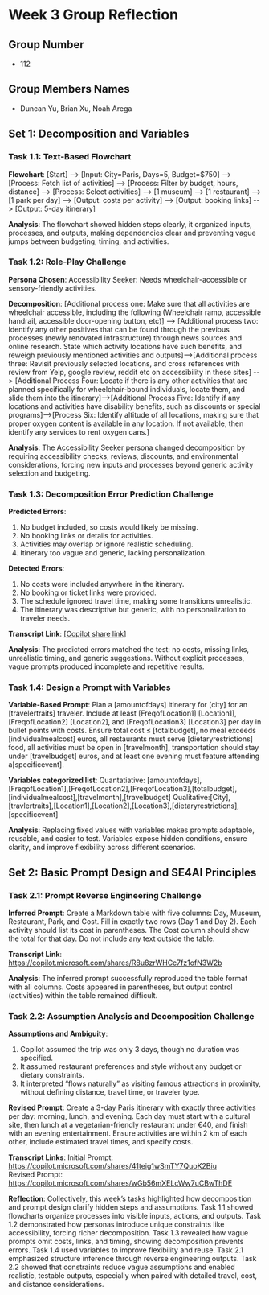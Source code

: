 # Week 3 Group Reflection

## Group Number

- 112

## Group Members Names

- Duncan Yu, Brian Xu, Noah Arega

## Set 1: Decomposition and Variables

### Task 1.1: Text-Based Flowchart

**Flowchart**:
[Start] --> [Input: City=Paris, Days=5, Budget=$750] --> [Process: Fetch list of activities] --> [Process: Filter by budget, hours, distance] --> [Process: Select activities] --> [1 museum] --> [1 restaurant] --> [1 park per day] --> [Output: costs per activity] --> [Output: booking links] --> [Output: 5-day itinerary]

**Analysis**:
The flowchart showed hidden steps clearly, it organized inputs, processes, and outputs, making dependencies clear and preventing vague jumps between budgeting, timing, and activities.

### Task 1.2: Role-Play Challenge

**Persona Chosen**: Accessibility Seeker: Needs wheelchair-accessible or sensory-friendly activities.

**Decomposition**:
[Additional process one: Make sure that all activities are wheelchair accessible, including the following (Wheelchair ramp, accessible handrail, accessible door-opening button, etc)] --> [Additional process two: Identify any other positives that can be found through the previous processes (newly renovated infrastructure) through news sources and online research. State which activity locations have such benefits, and reweigh previously mentioned activities and outputs]-->[Additional process three: Revisit previously selected locations, and cross references with review from Yelp, google review, reddit etc on accessibility in these sites] --> [Additional Process Four: Locate if there is any other activities that are planned specifically for wheelchair-bound individuals, locate them, and slide them into the itinerary]-->[Additional Process Five: Identify if any locations and activities have disability benefits, such as discounts or special programs]-->[Process Six: Identify altitude of all locations, making sure that proper oxygen content is available in any location. If not available, then identify any services to rent oxygen cans.]

**Analysis**:
The Accessibility Seeker persona changed decomposition by requiring accessibility checks, reviews, discounts, and environmental considerations, forcing new inputs and processes beyond generic activity selection and budgeting.

### Task 1.3: Decomposition Error Prediction Challenge

**Predicted Errors**:
1. No budget included, so costs would likely be missing.  
2. No booking links or details for activities.  
3. Activities may overlap or ignore realistic scheduling.  
4. Itinerary too vague and generic, lacking personalization.  

**Detected Errors**:
1. No costs were included anywhere in the itinerary.  
2. No booking or ticket links were provided.  
3. The schedule ignored travel time, making some transitions unrealistic.  
4. The itinerary was descriptive but generic, with no personalization to traveler needs.  

**Transcript Link**:
[\[Copilot share link\]](https://copilot.microsoft.com/shares/nV3hTzsHYGavqPcumMt4n)

**Analysis**:
The predicted errors matched the test: no costs, missing links, unrealistic timing, and generic suggestions. Without explicit processes, vague prompts produced incomplete and repetitive results.

### Task 1.4: Design a Prompt with Variables

**Variable-Based Prompt**:
  Plan a [amountofdays] itinerary for [city] for an [travelertraits] traveler. Include at least [FreqofLocation1] [Location1], [FreqofLocation2] [Location2], and [FreqofLocation3] [Location3] per day in bullet points with costs. Ensure total cost ≤ [totalbudget], no meal exceeds [individualmealcost] euros, all restaurants must serve [dietaryrestrictions] food, all activities must be open in [travelmonth], transportation should stay under [travelbudget] euros, and at least one evening must feature attending a[specificevent].

**Variables categorized list**:
Quantatiative: [amountofdays],[FreqofLocation1],[FreqofLocation2],[FreqofLocation3],[totalbudget],[individualmealcost],[travelmonth],[travelbudget]
Qualitative:[City],[travlertraits],[Location1],[Location2],[Location3],[dietaryrestrictions],[specificevent]

**Analysis**:
Replacing fixed values with variables makes prompts adaptable, reusable, and easier to test. Variables expose hidden conditions, ensure clarity, and improve flexibility across different scenarios.

## Set 2: Basic Prompt Design and SE4AI Principles

### Task 2.1: Prompt Reverse Engineering Challenge

**Inferred Prompt**:
Create a Markdown table with five columns: Day, Museum, Restaurant, Park, and Cost. Fill in exactly two rows (Day 1 and Day 2). Each activity should list its cost in parentheses. The Cost column should show the total for that day. Do not include any text outside the table.

**Transcript Link**:
https://copilot.microsoft.com/shares/R8u8zrWHCc7fz1ofN3W2b

**Analysis**:
The inferred prompt successfully reproduced the table format with all columns. Costs appeared in parentheses, but output control (activities) within the table remained difficult.

### Task 2.2: Assumption Analysis and Decomposition Challenge

**Assumptions and Ambiguity**:
1. Copilot assumed the trip was only 3 days, though no duration was specified.  
2. It assumed restaurant preferences and style without any budget or dietary constraints.  
3. It interpreted “flows naturally” as visiting famous attractions in proximity, without defining distance, travel time, or traveler type.  

**Revised Prompt**:
Create a 3-day Paris itinerary with exactly three activities per day: morning, lunch, and evening. Each day must start with a cultural site, then lunch at a vegetarian-friendly restaurant under €40, and finish with an evening entertainment. Ensure activities are within 2 km of each other, include estimated travel times, and specify costs.  

**Transcript Links**:
Initial Prompt: https://copilot.microsoft.com/shares/41teig1wSmTY7QuoK2Biu  
Revised Prompt: https://copilot.microsoft.com/shares/wGb56mXELcWw7uCBwThDE

**Reflection**:
Collectively, this week’s tasks highlighted how decomposition and prompt design clarify hidden steps and assumptions. Task 1.1 showed flowcharts organize processes into visible inputs, actions, and outputs. Task 1.2 demonstrated how personas introduce unique constraints like accessibility, forcing richer decomposition. Task 1.3 revealed how vague prompts omit costs, links, and timing, showing decomposition prevents errors. Task 1.4 used variables to improve flexibility and reuse. Task 2.1 emphasized structure inference through reverse engineering outputs. Task 2.2 showed that constraints reduce vague assumptions and enabled realistic, testable outputs, especially when paired with detailed travel, cost, and distance considerations.
